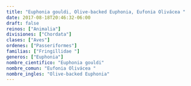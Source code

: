 ```yaml
---
title: "Euphonia gouldi, Olive-backed Euphonia, Eufonia Olivácea "
date: 2017-08-18T20:46:32-06:00
draft: false
reinos: ["Animalia"]
divisiones: ["Chordata"]
clases: ["Aves"]
ordenes: ["Passeriformes"]
familias: ["Fringillidae "]
generos: ["Euphonia"]
nombre_cientifico: "Euphonia gouldi"
nombre_comun: "Eufonia Olivácea "
nombre_ingles: "Olive-backed Euphonia"
---
```

